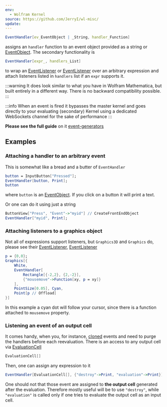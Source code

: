 ```yaml
---
env:
  - Wolfram Kernel
source: https://github.com/JerryI/wl-misc/
update:
---
```

```mathematica
EventHandler[ev_EventObject | _String, handler_Function]
```

assigns an `handler` function to an event object provided as a string or [EventObject](EventObject.md). The secondary functionality is 

```mathematica
EventHandler[expr_, handlers_List]
```

to wrap an [EventListener](../Graphics/Internal/EventListener.md) or  [EventListener](../Graphics3D/EventListener.md) over an arbitrary expression and attach listeners listed in `handlers` list if an `expr` supports it.

:::warning
It does look similar to what you have in Wolfram Mathematica, but built entirely in a different way. There is no backward compatibility possible.
:::

:::info
When an event is fired it bypasses the master kernel and goes directly to your evaluating (secondary) Kernel using a dedicated WebSockets channel for the sake of performance
:::

__Please see the full guide__ on it [event-generators](../../Advanced/Events%20system/event-generators.md)
## Examples
### Attaching a handler to an arbitrary event
This is somewhat like a bread and a butter of `EventHandler`
```mathematica
button = InputButton["Pressed"];
EventHandler[button, Print];
button
```

where `button` is an [EventObject](EventObject.md). If you click on a button it will print a text.

Or one can do it using just a string
```mathematica
ButtonView["Press", "Event"->"myid"] // CreateFrontEndObject
EventHandler["myid", Print];
```

### Attaching listeners to a graphics object
Not all of expressions support listeners, but `Graphics3D` and `Graphics` do, please see their [EventListener](../Graphics3D/EventListener.md), [EventListener](../Graphics/Internal/EventListener.md)

```mathematica
p = {0,0};
Graphics[{
	White,
	EventHandler[
		Rectangle[{-2,2}, {2,-2}],
		{"mousemove"->Function[xy, p = xy]}
	],
	PointSize[0.05], Cyan,
	Point[p // Offload]
}]
```

In this example a cyan dot will follow your cursor, since there is a function attached to `mousemove` property. 

### Listening an event of an output cell
It comes handy, when you, for instance, [cloned](EventClone.md) events and need to purge the handlers before each reevaluation. There is an access to any output cell via [EvaluationCell](../Tools/Notebook/EvaluationCell.md)

```mathematica
EvaluationCell[]
```

Then, one can assign any expression to it
```mathematica
EventHandler[EvaluationCell[], {"destroy"->Print, "evaluation"->Print}];
```

One should not that those event are assigned to __the output cell__ generated after the evaluation. Therefore mostly useful will be to use `"destroy"`, while `"evaluation"` is called only if one tries to evaluate the output cell as an input cell.